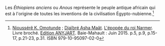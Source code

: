 <!-- TITLE: Les Anous ou les Éthiopiens anciens -->
<!-- SUBTITLE: Présentation des Anou ou Éthiopiens anciens -->

Les *Éthiopiens anciens* ou *Anous* représente le peuple antique africain qui est à l'origine de toutes les inventions de la civilisation Égypto-nubienne.[^1]


[^1]: [Nioussérê K. Omotunde](/personnalite/nioussere-kalala-omotunde) ; [Djaïbré Asha Maât](/personnalite/djaibre-asha-maat). [L'épopée du roi Narmer](ouvrages/l-epopee-du-roi-narmer). Livre broché. [Edition ANYJART](/organisme/anyjart). Baie-Mahault : Juin 2015. p.5, p.9, p.15-17, p.21-23, p.31. ISBN 979-10-95097-02-0